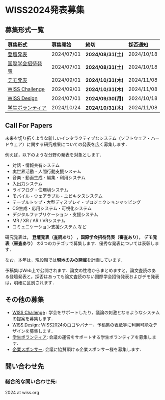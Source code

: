 # WISS2024発表募集

<!-- 
<span style="color: red; ">**応募が定員に達したため，デモ・ポスター発表（論文のWEB掲載あり）の募集を締め切りました。**</span> (2023年10月31日追記)
-->

## 募集形式一覧

募集形式| 募集開始 |締切|採否通知
:--|:--|:--|:--
[登壇発表](./cfp-oral.html)　 |2024/07/01| **2024/08/31(土)** | 2024/10/18
[国際学会招待発表](./cfp-international.html) |2024/07/01| **2024/08/31(土)** | 2024/10/18
[デモ発表](./cfp-demo.html)  |2024/09/01 | **2024/10/31(木)** | 2024/11/08
[WISS Challenge](./call-for-challenge.html)  |2024/09/01 |**2024/10/31(木)** | 2024/11/08
[WISS Design](./call-for-design.html) |2024/07/01 | **2024/09/30(月)** |  2024/10/18
[学生ボランティア](./call-for-studentvolunteer.html) |2024/10/24| **2024/10/31(木)** | 2024/11/08


## Call For Papers

未来を切り拓くような新しいインタラクティブなシステム（ソフトウェア・ハードウェア）に関する研究成果についての発表を広く募集します．

例えば，以下のような分野の発表を対象とします．

- 対話・情報共有システム
- 実世界活動・人間行動支援システム
- 音楽・動画生成・編集・利用システム
- 入出力システム
- ライフログ・住環境システム
- モバイル・ウェアラブル・ユビキタスシステム
- テーブルトップ・大型ディスプレイ・プロジェクションマッピング
- CG生成・応用システム・可視化システム
- デジタルファブリケーション・支援システム
- MR / XR / AR / VRシステム
- コミュニケーション支援システム
など

研究発表は， **登壇発表（査読あり）** ，**国際学会招待発表（審査あり）**， **デモ発表（審査あり）** の3つのカテゴリで募集します．優秀な発表については表彰します．

なお，本年は，現段階では**現地のみの開催**を計画しています．
<!--COVID-19等の感染症の状況等によっては，**開催直前になって完全オンライン開催へと移行する可能性**があります．**参加条件の詳細については現在検討中ですので，後日お知らせします．**-->

予稿集はWeb上で公開されます．論文の性格からまとめますと，論文査読のある登壇発表と，採否はあっても論文査読のない国際学会招待発表およびデモ発表は，明確に区別されます．



## その他の募集


- [WISS Challenge](./call-for-challenge.html) : 学会をサポートしたり，議論の刺激となるようなシステムの提案を募集します．
- [WISS Design](./call-for-design.html): WISS2024のロゴやバナー，予稿集の表紙等に利用可能なデザインを募集します．
- [学生ボランティア](./call-for-studentvolunteer.html):  会議の運営をサポートする学生ボランティアを募集します．
- [企業スポンサー](./call-for-sponsor.html): 会議に協賛頂ける企業スポンサー様を募集します．

<!--
## 諸注意
### 参加にあたって
- **WISSは合宿形式のワークショップで，2泊3日の宿泊参加をしていただくことが前提**となります．部分参加でも宿泊費等の減額は原則ありませんのでご注意ください．
- 論文の執筆や発表に関する諸注意は，各発表形式のページをご覧ください．
-->

<a id="問い合わせ先"></a>
## 問い合わせ先
### 総合的な問い合わせ先: 
2024 at wiss.org 





<!--stackedit_data:
eyJoaXN0b3J5IjpbMTUxNzg5NTEwMSw4NDQ5OTg5NywxMjg5ND
A4ODMwLDIwMTAxODk0OTQsMjIwNDkwNzExLC01OTUyODAxNzEs
MTIxNDcwODU4NywtMjA5ODk3ODk2MCwtOTMxNDY0NTY1LDMyMz
Y3MjcwNSw4NDk1NzYyMDAsMzA3MDY4NTkxLC00NDIxNTQ3MjAs
MTE0MjIyMDIxMSwxODcyNDgwMDg5LDE4MDkwMzI1NDMsMTc3Mj
MwNzE4NSw4MTk0ODAyNjksLTE1OTUwMTAwOTMsLTk3NTczMDI0
NF19
-->